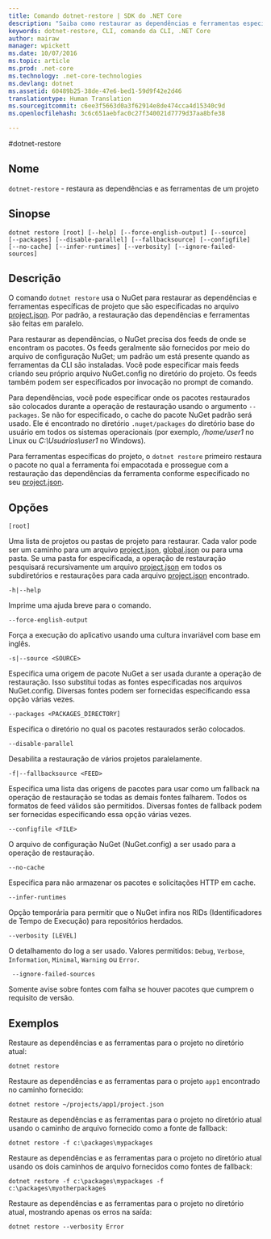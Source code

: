 ```yaml
---
title: Comando dotnet-restore | SDK do .NET Core
description: "Saiba como restaurar as dependências e ferramentas específicas de projeto com o comando de dotnet restore"
keywords: dotnet-restore, CLI, comando da CLI, .NET Core
author: mairaw
manager: wpickett
ms.date: 10/07/2016
ms.topic: article
ms.prod: .net-core
ms.technology: .net-core-technologies
ms.devlang: dotnet
ms.assetid: 60489b25-38de-47e6-bed1-59d9f42e2d46
translationtype: Human Translation
ms.sourcegitcommit: c6ee3f5663d0a3f62914e8de474cca4d15340c9d
ms.openlocfilehash: 3c6c651aebfac0c27f340021d7779d37aa8bfe38

---
```


#<a name="dotnet-restore"></a>dotnet-restore

## <a name="name"></a>Nome

`dotnet-restore` - restaura as dependências e as ferramentas de um projeto

## <a name="synopsis"></a>Sinopse

`dotnet restore [root] [--help] [--force-english-output] [--source]  
    [--packages] [--disable-parallel] [--fallbacksource] [--configfile] 
    [--no-cache] [--infer-runtimes] [--verbosity] [--ignore-failed-sources]`

## <a name="description"></a>Descrição

O comando `dotnet restore` usa o NuGet para restaurar as dependências e ferramentas específicas de projeto que são especificadas no arquivo [project.json](project-json.md). Por padrão, a restauração das dependências e ferramentas são feitas em paralelo.

Para restaurar as dependências, o NuGet precisa dos feeds de onde se encontram os pacotes. Os feeds geralmente são fornecidos por meio do arquivo de configuração NuGet; um padrão um está presente quando as ferramentas da CLI são instaladas. Você pode especificar mais feeds criando seu próprio arquivo NuGet.config no diretório do projeto. Os feeds também podem ser especificados por invocação no prompt de comando. 

Para dependências, você pode especificar onde os pacotes restaurados são colocados durante a operação de restauração usando o argumento `--packages`. Se não for especificado, o cache do pacote NuGet padrão será usado. Ele é encontrado no diretório `.nuget/packages` do diretório base do usuário em todos os sistemas operacionais (por exemplo, */home/user1* no Linux ou *C:\Usuários\user1* no Windows).

Para ferramentas específicas do projeto, o `dotnet restore` primeiro restaura o pacote no qual a ferramenta foi empacotada e prossegue com a restauração das dependências da ferramenta conforme especificado no seu [project.json](project-json.md). 

## <a name="options"></a>Opções

`[root]` 
    
 Uma lista de projetos ou pastas de projeto para restaurar. Cada valor pode ser um caminho para um arquivo [project.json](project-json.md), [global.json](global-json.md) ou para uma pasta. Se uma pasta for especificada, a operação de restauração pesquisará recursivamente um arquivo [project.json](project-json.md) em todos os subdiretórios e restaurações para cada arquivo [project.json](project-json.md) encontrado.

`-h|--help`

Imprime uma ajuda breve para o comando.

 `--force-english-output`

Força a execução do aplicativo usando uma cultura invariável com base em inglês.

`-s|--source <SOURCE>`

Especifica uma origem de pacote NuGet a ser usada durante a operação de restauração. Isso substitui todas as fontes especificadas nos arquivos NuGet.config. Diversas fontes podem ser fornecidas especificando essa opção várias vezes.

`--packages <PACKAGES_DIRECTORY]`

Especifica o diretório no qual os pacotes restaurados serão colocados. 

`--disable-parallel`

Desabilita a restauração de vários projetos paralelamente. 

`-f|--fallbacksource <FEED>`

Especifica uma lista das origens de pacotes para usar como um fallback na operação de restauração se todas as demais fontes falharem. Todos os formatos de feed válidos são permitidos. Diversas fontes de fallback podem ser fornecidas especificando essa opção várias vezes.

`--configfile <FILE>`

O arquivo de configuração NuGet (NuGet.config) a ser usado para a operação de restauração.

`--no-cache`

Especifica para não armazenar os pacotes e solicitações HTTP em cache.

`--infer-runtimes`

Opção temporária para permitir que o NuGet infira nos RIDs (Identificadores de Tempo de Execução) para repositórios herdados.

`--verbosity [LEVEL]`

O detalhamento do log a ser usado. Valores permitidos: `Debug`, `Verbose`, `Information`, `Minimal`, `Warning` ou `Error`.

` --ignore-failed-sources`

Somente avise sobre fontes com falha se houver pacotes que cumprem o requisito de versão.

## <a name="examples"></a>Exemplos

Restaure as dependências e as ferramentas para o projeto no diretório atual:

`dotnet restore` 

Restaure as dependências e as ferramentas para o projeto `app1` encontrado no caminho fornecido:

`dotnet restore ~/projects/app1/project.json`
    
Restaure as dependências e as ferramentas para o projeto no diretório atual usando o caminho de arquivo fornecido como a fonte de fallback:

`dotnet restore -f c:\packages\mypackages` 

Restaure as dependências e as ferramentas para o projeto no diretório atual usando os dois caminhos de arquivo fornecidos como fontes de fallback:

`dotnet restore -f c:\packages\mypackages -f c:\packages\myotherpackages` 

Restaure as dependências e as ferramentas para o projeto no diretório atual, mostrando apenas os erros na saída:

`dotnet restore --verbosity Error`


<!--HONumber=Nov16_HO1-->


